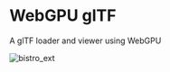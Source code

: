 # WebGPU glTF

A glTF loader and viewer using WebGPU

![bistro_ext](https://user-images.githubusercontent.com/1522476/132936911-9ed6663b-a097-4f06-97b2-8ccbe3c488f8.png)
